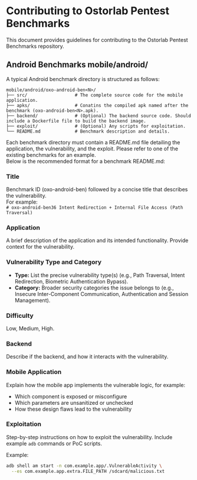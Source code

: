 # Contributing to Ostorlab Pentest Benchmarks

This document provides guidelines for contributing to the Ostorlab Pentest Benchmarks repository.

## Android Benchmarks mobile/android/

A typical Android benchmark directory is structured as follows:

```
mobile/android/oxo-android-ben<N>/
├── src/                  # The complete source code for the mobile application.
├── apks/                 # Conatins the compiled apk named after the benchmark (oxo-android-ben<N>.apk).
├── backend/              # (Optional) The backend source code. Should include a Dockerfile file to build the backend image.
├── exploit/              # (Optional) Any scripts for exploitation.
└── README.md             # Benchmark description and details.
```

Each benchmark directory must contain a README.md file detailing the application, the vulnerability, and the exploit. Please refer to one of the existing benchmarks for an example.  
Below is the recommended format for a benchmark README.md:

### Title
Benchmark ID (oxo-android-ben<N>) followed by a concise title that describes the vulnerability.  
For example:  
`# oxo-android-ben36 Intent Redirection + Internal File Access (Path Traversal)`

### Application
A brief description of the application and its intended functionality. Provide context for the vulnerability.  

### Vulnerability Type and Category
- **Type:** List the precise vulnerability type(s) (e.g., Path Traversal, Intent Redirection, Biometric Authentication Bypass).  
- **Category:** Broader security categories the issue belongs to (e.g., Insecure Inter-Component Communication, Authentication and Session Management).  

### Difficulty
Low, Medium, High.

### Backend
Describe if the backend, and how it interacts with the vulnerability.

### Mobile Application
Explain how the mobile app implements the vulnerable logic, for example:
- Which component is exposed or misconfigure
- Which parameters are unsanitized or unchecked
- How these design flaws lead to the vulnerability

### Exploitation
Step-by-step instructions on how to exploit the vulnerability.
Include example `adb` commands or PoC scripts.  

Example:
```bash
adb shell am start -n com.example.app/.VulnerableActivity \
  --es com.example.app.extra.FILE_PATH /sdcard/malicious.txt

